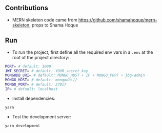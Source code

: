 ## Contributions
- MERN skeleton code came from https://github.com/shamahoque/mern-skeleton, props to Shama Hoque

## Run 
- To run the project, first define all the required env vars in a `.env` at the root of the project directory:
```bash
PORT= # default: 3000
JWT_SECRET= # default: YOUR_secret_key
MONGODB_URI= # default: MONGO_HOST + IP + MONGO_PORT + jbg-admin
MONGO_HOST= # default: mongodb://
MONGO_PORT= # default: 27017
IP= # default: localhost
```
- Install dependencies:
```bash
yarn
```
- Test the development server:
```bash
yarn development
```
